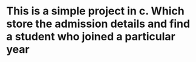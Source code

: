 <h1>This is a simple project in c. Which store the admission details and find a student who joined a particular year 
